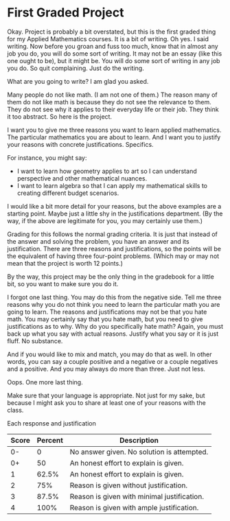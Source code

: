 # First Graded Project

Okay.  Project is probably a bit overstated, but this is the first graded thing for my Applied Mathematics courses.  It is a bit of writing.  Oh yes.  I said writing.  Now before you groan and fuss too much, know that in almost any job you do, you will do some sort of writing.  It may not be an essay (like this one ought to be), but it might be.  You will do some sort of writing in any job you do.  So quit complaining.  Just do the writing.

What are you going to write?  I am glad you asked.

Many people do not like math.  (I am not one of them.)  The reason many of them do not like math is because they do not see the relevance to them.  They do not see why it applies to their everyday life or their job.  They think it too abstract.  So here is the project.

I want you to give me three reasons you want to learn applied mathematics.  The particular mathematics you are about to learn.  And I want you to justify your reasons with concrete justifications.  Specifics.

For instance, you might say:

* I want to learn how geometry applies to art so I can understand perspective and other mathematical nuances.
* I want to learn algebra so that I can apply my mathematical skills to creating different budget scenarios.

I would like a bit more detail for your reasons, but the above examples are a starting point.  Maybe just a little shy in the justifications department.  (By the way, if the above are legitimate for you, you may certainly use them.)

Grading for this follows the normal grading criteria.  It is just that instead of the answer and solving the problem, you have an answer and its justification.  There are three reasons and justifications, so the points will be the equivalent of having three four-point problems.  (Which may or may not mean that the project is worth 12 points.)

By the way, this project may be the only thing in the gradebook for a little bit, so you want to make sure you do it.

I forgot one last thing.  You may do this from the negative side.  Tell me three reasons why you do not think you need to learn the particular math you are going to learn.  The reasons and justifications may not be that you hate math.  You may certainly say that you hate math, but you need to give justifications as to why.  Why do you specifically hate math?  Again, you must back up what you say with actual reasons.  Justify what you say or it is just fluff.  No substance.

And if you would like to mix and match, you may do that as well.  In other words, you can say a couple positive and a negative or a couple negatives and a positive.  And you may always do more than three.  Just not less.

Oops.  One more last thing.

Make sure that your language is appropriate.  Not just for my sake, but because I might ask you to share at least one of your reasons with the class.

Each response and justification

Score | Percent | Description
----- | ------- | -----------
0- | 0 | No answer given.  No solution is attempted.
0+ | 50 | An honest effort to explain is given.
1 | 62.5% | An honest effort to explain is given.
2 | 75% | Reason is given without justification.
3 | 87.5% | Reason is given with minimal justification.
4 | 100% | Reason is given with ample justification.
